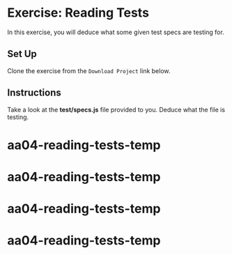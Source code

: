# Exercise: Reading Tests

In this exercise, you will deduce what some given test specs are testing for.

## Set Up

Clone the exercise from the `Download Project` link below.

## Instructions

Take a look at the __test/specs.js__ file provided to you. Deduce what the file
is testing.
# aa04-reading-tests-temp
# aa04-reading-tests-temp
# aa04-reading-tests-temp
# aa04-reading-tests-temp
